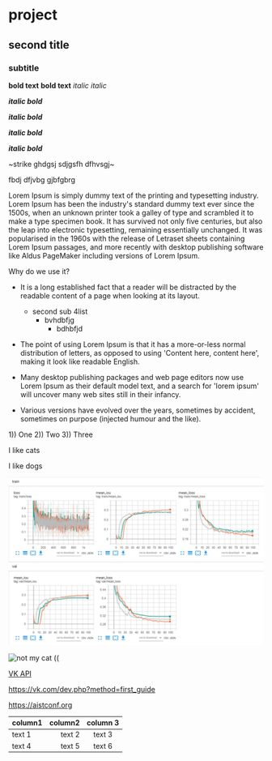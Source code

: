 # project

## second title

### subtitle

__bold text__
**bold text**
*italic* _italic_


**_italic bold_**

__*italic bold*__

___italic bold___

***italic bold***

~strike ghdgsj sdjgsfh dfhvsgj~

fbdj dfjvbg gjbfgbrg

Lorem Ipsum is simply dummy text of the printing and typesetting industry. Lorem Ipsum has been the industry's standard dummy text ever since the 1500s, when an unknown printer took a galley of type and scrambled it to make a type specimen book. It has survived not only five centuries, but also the leap into electronic typesetting, remaining essentially unchanged. It was popularised in the 1960s with the release of Letraset sheets containing Lorem Ipsum passages, and more recently with desktop publishing software like Aldus PageMaker including versions of Lorem Ipsum.

Why do we use it?

* It is a long established fact that a reader will be distracted by the readable content of a page when looking at its layout. 
    * second sub 4list
        * bvhdbfjg
            * bdhbfjd
         
* The point of using Lorem Ipsum is that it has a more-or-less normal distribution of letters, as opposed to using 'Content here, content here', making it look like readable English. 
* Many desktop publishing packages and web page editors now use Lorem Ipsum as their default model text, and a search for 'lorem ipsum' will uncover many web sites still in their infancy. 
* Various versions have evolved over the years, sometimes by accident, sometimes on purpose (injected humour and the like).

1)) One
2)) Two
3)) Three


I like cats

I like dogs


![image is here](img/segmentation_100.JPG)

![not my cat ((](https://i.ytimg.com/vi/1Ne1hqOXKKI/maxresdefault.jpg)

[VK API](https://vk.com/dev.php?method=first_guide)

https://vk.com/dev.php?method=first_guide

https://aistconf.org


column1 | column2 | column 3
:------ | ------: | :------:
text 1  | text 2  | text 3
text 4  | text 5  | text 6
